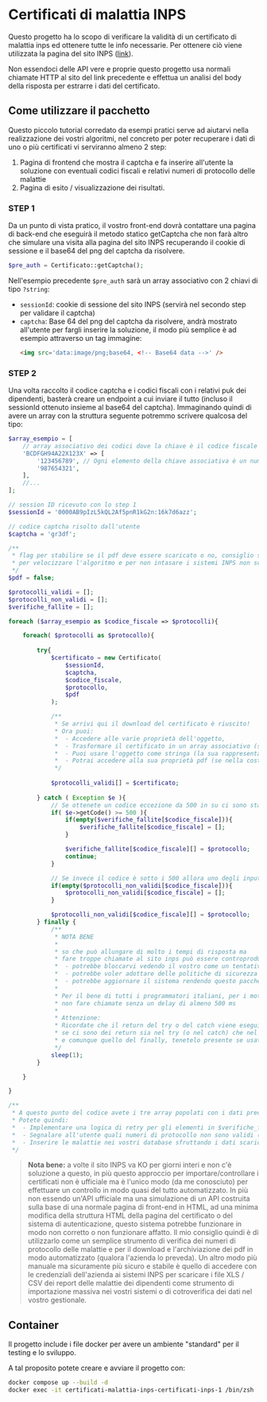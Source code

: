 # Certificati di malattia INPS
Questo progetto ha lo scopo di verificare la validità di un certificato di malattia inps ed ottenere tutte le info necessarie.
Per ottenere ciò viene utilizzata la pagina del sito INPS ([link](https://serviziweb2.inps.it/AttestatiCittadinoWeb/)).

Non essendoci delle API vere e proprie questo progetto usa normali chiamate HTTP al sito del link precedente e effettua un analisi del body della risposta per estrarre i dati del certificato.

## Come utilizzare il pacchetto
Questo piccolo tutorial corredato da esempi pratici serve ad aiutarvi nella realizzazione dei vostri algoritmi, nel concreto per poter recuperare i dati di uno o più certificati vi serviranno almeno 2 step:
1. Pagina di frontend che mostra il captcha e fa inserire all'utente la soluzione con eventuali codici fiscali e relativi numeri di protocollo delle malattie
1. Pagina di esito / visualizzazione dei risultati.

### STEP 1
Da un punto di vista pratico, il vostro front-end dovrà contattare una pagina di back-end che eseguirà il metodo statico getCaptcha che non farà altro che simulare una visita alla pagina del sito INPS recuperando il cookie di sessione e il base64 del png del captcha da risolvere.

```php
$pre_auth = Certificato::getCaptcha();
```

Nell'esempio precedente `$pre_auth` sarà un array associativo con 2 chiavi di tipo `?string`:
 - `sessionId`: cookie di sessione del sito INPS (servirà nel secondo step per validare il captcha)
 - `captcha`: Base 64 del png del captcha da risolvere, andrà mostrato all'utente per fargli inserire la soluzione, il modo più semplice è ad esempio attraverso un tag immagine:
    ```HTML
    <img src='data:image/png;base64, <!-- Base64 data -->' />
    ```

### STEP 2
Una volta raccolto il codice captcha e i codici fiscali con i relativi puk dei dipendenti, basterà creare un endpoint a cui inviare il tutto (incluso il sessionId ottenuto insieme al base64 del captcha). Immaginando quindi di avere un array con la struttura seguente potremmo scrivere qualcosa del tipo: 

```php
$array_esempio = [
    // array associativo dei codici dove la chiave è il codice fiscale del dipendente
    'BCDFGH94A22X123X' => [ 
        '123456789', // Ogni elemento della chiave associativa è un numero di protocollo da verificare
        '987654321',
    ], 
    //...
];

// session ID ricevuto con lo step 1
$sessionId = '0000AB9pIzL5kQL2Af5pnR1kG2n:16k7d6azz';

// codice captcha risolto dall'utente
$captcha = 'gr3df'; 

/**
 * flag per stabilire se il pdf deve essere scaricato o no, consiglio se non vi serve il pdf,
 * per velocizzare l'algoritmo e per non intasare i sistemi INPS non scaricatelo.
 */
$pdf = false;

$protocolli_validi = [];
$protocolli_non_validi = [];
$verifiche_fallite = [];

foreach ($array_esempio as $codice_fiscale => $protocolli){

    foreach( $protocolli as $protocollo){
        
        try{
            $certificato = new Certificato(
                $sessionId,
                $captcha,
                $codice_fiscale,
                $protocollo,
                $pdf
            );

            /**
             * Se arrivi qui il download del certificato è riuscito!
             * Ora puoi:
             *  - Accedere alle varie proprietà dell'oggetto,
             *  - Trasformare il certificato in un array associativo (se non ti interessa rimanere in un contesto oggetto)
             *  - Puoi usare l'oggetto come stringa (la sua rappresentazione stringa sarà il numero di protocollo)
             *  - Potrai accedere alla sua proprietà pdf (se nella costruzione dell'oggetto $pdf era true)
             */
            
            $protocolli_validi[] = $certificato;
            
        } catch ( Exception $e ){
            // Se ottenete un codice eccezione da 500 in su ci sono stati problemi sul sito INPS
            if( $e->getCode() >= 500 ){
                if(empty($verifiche_fallite[$codice_fiscale])){
                    $verifiche_fallite[$codice_fiscale] = [];
                }

                $verifiche_fallite[$codice_fiscale][] = $protocollo;
                continue;
            }

            // Se invece il codice è sotto i 500 allora uno degli input era errato (codice fiscale, protocollo, captcha o sessione)
            if(empty($protocolli_non_validi[$codice_fiscale])){
                $protocolli_non_validi[$codice_fiscale] = [];
            }

            $protocolli_non_validi[$codice_fiscale][] = $protocollo;
        } finally {
            /** 
             * NOTA BENE
             * 
             * so che può allungare di molto i tempi di risposta ma
             * fare troppe chiamate al sito inps può essere controproducente:
             *  - potrebbe bloccarvi vedendo il vostro come un tentativo di attacco
             *  - potrebbe voler adottare delle politiche di sicurezza più ferree
             *  - potrebbe aggiornare il sistema rendendo questo pacchetto completamente inutilizzabile
             * 
             * Per il bene di tutti i programmatori italiani, per i motivi sopra descritti,
             * non fare chiamate senza un delay di almeno 500 ms
             * 
             * Attenzione:
             * Ricordate che il return del try o del catch viene eseguito SEMPRE dopo il finally e
             * se ci sono dei return sia nel try (o nel catch) che nel finally, viene restituito sempre
             * e comunque quello del finally, tenetelo presente se usate il return in uno di questi tre punti.
             */
            sleep(1);
        }

    }

}

/**
 * A questo punto del codice avete i tre array popolati con i dati precedenti in base all'esito che le operazioni hanno avuto.
 * Potete quindi:
 *  - Implementare una logica di retry per gli elementi in $verifiche_fallite (sito INPS KO) ma vi consiglio di aspettare almeno 15/30 minuti
 *  - Segnalare all'utente quali numeri di protocollo non sono validi ($protocolli_non_validi), in modo che possa richiedere quelli corretti
 *  - Inserire le malattie nei vostri database sfruttando i dati scaricati del certificato ($protocolli_validi).
 */

```

> **Nota bene:** a volte il sito INPS va KO per giorni interi e non c'è soluzione a questo, in più questo approccio per importare/controllare i certificati non è ufficiale ma è l'unico modo (da me conosciuto) per effettuare un controllo in modo quasi del tutto automatizzato. In più non essendo un'API ufficiale ma una simulazione di un API costruita sulla base di una normale pagina di front-end in HTML, ad una minima modifica della struttura HTML della pagina del certificato o del sistema di autenticazione, questo sistema potrebbe funzionare in modo non corretto o non funzionare affatto. Il mio consiglio quindi è di utilizzarlo come un semplice strumento di verifica dei numeri di protocollo delle malattie e per il download e l'archiviazione dei pdf in modo automatizzato (qualora l'azienda lo preveda). Un altro modo più manuale ma sicuramente più sicuro e stabile è quello di accedere con le credenziali dell'azienda ai sistemi INPS per scaricare i file XLS / CSV dei report delle malattie dei dipendenti come strumento di importazione massiva nei vostri sistemi o di cotroverifica dei dati nel vostro gestionale.

## Container
Il progetto include i file docker per avere un ambiente "standard" per il testing e lo sviluppo.

A tal proposito potete creare e avviare il progetto con:
```bash
docker compose up --build -d
docker exec -it certificati-malattia-inps-certificati-inps-1 /bin/zsh
```
